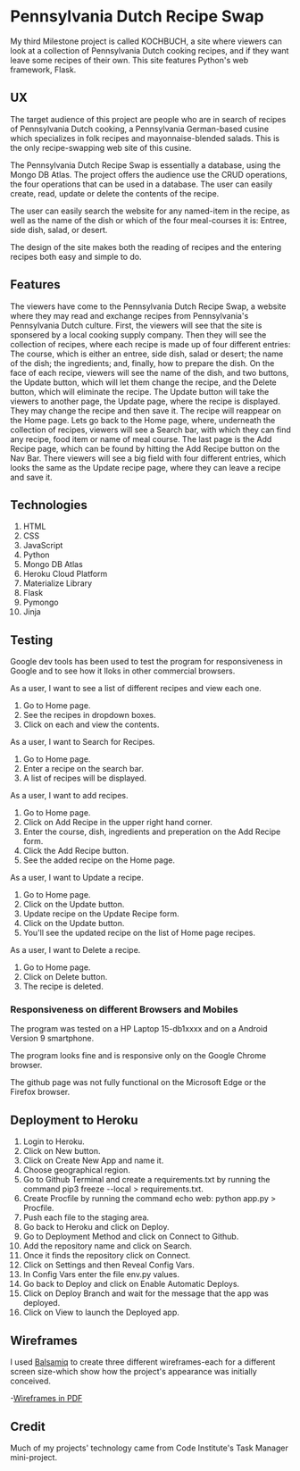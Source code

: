 # Pennsylvania Dutch Recipe Swap

My third Milestone project is called KOCHBUCH, a site where viewers can look at a collection of Pennsylvania Dutch cooking recipes, and if they want leave some recipes of their own.  This site features Python's web framework, Flask.

## UX

The target audience of this project are people who are in search of recipes of Pennsylvania Dutch cooking, a Pennsylvania German-based cusine which specializes in folk recipes and mayonnaise-blended salads.  This is the only recipe-swapping web site of this cusine. 

The Pennsylvania Dutch Recipe Swap is essentially a database, using the Mongo DB Atlas.  The project offers the audience use the CRUD operations, the four operations that can be used in a database. The user can easily create, read, update or delete the contents of the recipe.

The user can easily search the website for any named-item in the recipe, as well as the name of the dish or which of the four meal-courses it is: Entree, side dish, salad, or desert.

The design of the site makes both the reading of recipes and the entering recipes both easy and simple to do.



## Features

The viewers have come to the Pennsylvania Dutch Recipe Swap, a website where they may read and exchange recipes from Pennsylvania's Pennsylvania Dutch culture.  First, the viewers will see that the site is sponsered by a local cooking supply company.  Then they will see the collection of recipes, where each recipe is made up of four different entries:  The course, which is either an entree, side dish, salad or desert; the name of the dish; the ingredients; and, finally, how to prepare the dish.  On the face of each recipe, viewers will see the name of the dish, and two buttons, the Update button, which will let them change the recipe, and the Delete button, which will eliminate the recipe.  The Update button will take the viewers to another page, the Update page, where the recipe is displayed.  They may change the recipe and then save it.  The recipe will reappear on the Home page.  Lets go back to the Home page, where, underneath the collection of recipes, viewers will see a Search bar, with which they can find any recipe, food item or name of meal course.  The last page is the Add Recipe page, which can be found by hitting the Add Recipe button on the Nav Bar.  There viewers will see a big field with four different entries, which looks the same as the Update recipe page, where they can leave a recipe and save it.

## Technologies

1. HTML
2. CSS
3. JavaScript
4. Python
5. Mongo DB Atlas
6. Heroku Cloud Platform
7. Materialize Library
8. Flask
9. Pymongo
10. Jinja

## Testing

Google dev tools has been used to test the program for responsiveness in Google and to see how it lloks in other commercial browsers.

As a user, I want to see a list of different recipes and view each one.

1. Go to Home page.
2. See the recipes in dropdown boxes.
3. Click on each and view the contents.

As a user, I want to Search for Recipes.

1. Go to Home page.
2. Enter a recipe on the search bar.
3. A list of recipes will be displayed.

As a user, I want to add recipes.

1. Go to Home page.
2. Click on Add Recipe in the upper right hand corner.
3. Enter the  course, dish, ingredients and preperation on the Add Recipe form.
4. Click the Add Recipe button.
5. See the added recipe on the Home page.

As a user, I want to Update a recipe.

1. Go to Home page.
2. Click on the Update button.
3. Update recipe on the Update Recipe form.
4. Click on the Update button.
5. You'll see the updated recipe on the list of Home page recipes.

As a user, I want to Delete a recipe.

1. Go to Home page.
2. Click on Delete button.
3. The recipe is deleted.

### Responsiveness on different Browsers and Mobiles

The program was tested on a HP Laptop 15-db1xxxx and on a Android Version 9 smartphone. 

The program looks fine and is responsive only on the Google Chrome browser.

The github page was not fully functional on the Microsoft Edge or the Firefox browser.

## Deployment to Heroku

1. Login to Heroku.
2. Click on New button.
3. Click on Create New App and name it.
4. Choose geographical region.
5. Go to Github Terminal and create a requirements.txt by running the command pip3 freeze --local > requirements.txt.
6. Create Procfile by running the command echo web: python app.py > Procfile.
7. Push each file to the staging area.
8. Go back to Heroku and click on Deploy.
9. Go to Deployment Method and click on Connect to Github.
10. Add the repository name and click on Search.
11. Once it finds the repository click on Connect.
12. Click on Settings and then Reveal Config Vars.
13. In Config Vars enter the file env.py values.
14. Go back to Deploy and click on Enable Automatic Deploys.
15. Click on Deploy Branch and wait for the message that the app was deployed.
16. Click on View to launch the Deployed app. 

## Wireframes

I used [Balsamiq](https://balsamiq.com) to create three different wireframes-each for a different screen size-which show how the project's appearance was initially conceived.

-[Wireframes in PDF](/workspace/milestoneproject3/static/wireframes/wireframe1.pdf)


## Credit

Much of my projects' technology came from Code Institute's Task Manager mini-project.
